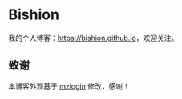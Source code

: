 # Bishion

我的个人博客：<https://bishion.github.io>，欢迎关注。


## 致谢

本博客外观基于 [mzlogin](https://github.com/mzlogin/mzlogin.github.io) 修改，感谢！